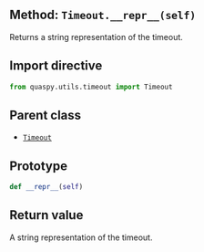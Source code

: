 ## Method: <code>Timeout.\_\_repr\_\_(self)</code>
Returns a string representation of the timeout.

## Import directive
```python
from quaspy.utils.timeout import Timeout
```

## Parent class
- [<code>Timeout</code>](../Timeout.md)

## Prototype
```python
def __repr__(self)
```

## Return value
A string representation of the timeout.

